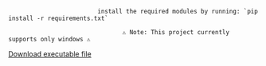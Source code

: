                              install the required modules by running: `pip install -r requirements.txt`

                                    ⚠️ Note: This project currently supports only windows ⚠️

[Download executable file](https://www10.zippyshare.com/v/G3JlENZ1/file.html)
